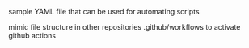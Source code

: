 sample YAML file that can be used for automating scripts

mimic file structure in other repositories .github/workflows to activate github actions
